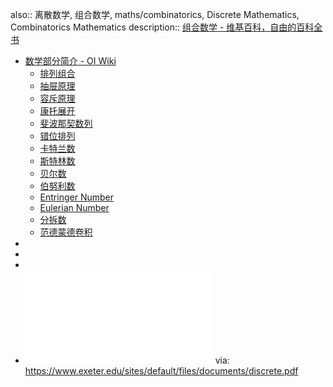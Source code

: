 also:: 离散数学, 组合数学, maths/combinatorics, Discrete Mathematics, Combinatorics Mathematics
description:: [组合数学 - 维基百科，自由的百科全书](https://zh.wikipedia.org/zh-cn/%E7%BB%84%E5%90%88%E6%95%B0%E5%AD%A6)

- [数学部分简介 - OI Wiki](https://oi-wiki.org/math/)
  - [排列组合](https://oi-wiki.org/math/combinatorics/combination/)
  - [抽屉原理](https://oi-wiki.org/math/combinatorics/drawer-principle/)
  - [容斥原理](https://oi-wiki.org/math/combinatorics/inclusion-exclusion-principle/)
  - [康托展开](https://oi-wiki.org/math/combinatorics/cantor/)
  - [斐波那契数列](https://oi-wiki.org/math/combinatorics/fibonacci/)
  - [错位排列](https://oi-wiki.org/math/combinatorics/derangement/)
  - [卡特兰数](https://oi-wiki.org/math/combinatorics/catalan/)
  - [斯特林数](https://oi-wiki.org/math/combinatorics/stirling/)
  - [贝尔数](https://oi-wiki.org/math/combinatorics/bell/)
  - [伯努利数](https://oi-wiki.org/math/combinatorics/bernoulli/)
  - [Entringer Number](https://oi-wiki.org/math/combinatorics/entringer/)
  - [Eulerian Number](https://oi-wiki.org/math/combinatorics/eulerian/)
  - [分拆数](https://oi-wiki.org/math/combinatorics/partition/)
  - [范德蒙德卷积](https://oi-wiki.org/math/combinatorics/vandermonde-convolution/)
-
-
-
- ![discrete.pdf](../assets/discrete_1650281003717_0.pdf)
  via: https://www.exeter.edu/sites/default/files/documents/discrete.pdf